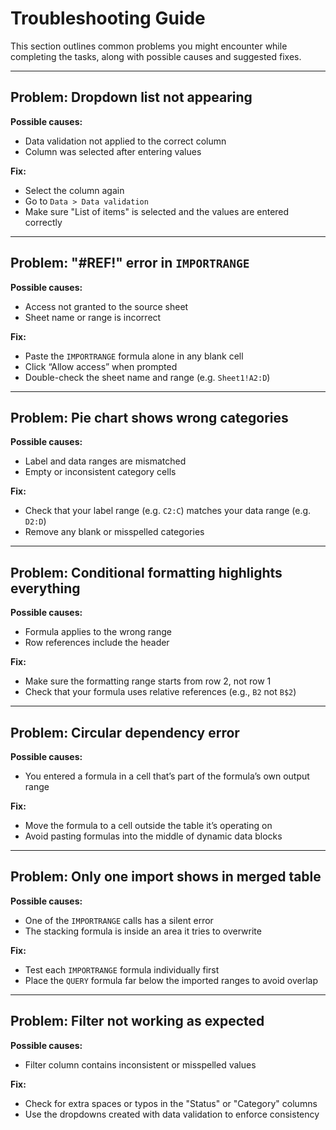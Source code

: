 # Troubleshooting Guide

This section outlines common problems you might encounter while completing the tasks, along with possible causes and suggested fixes.

---

## Problem: Dropdown list not appearing
**Possible causes:**
- Data validation not applied to the correct column
- Column was selected after entering values

**Fix:**
- Select the column again
- Go to `Data > Data validation`
- Make sure "List of items" is selected and the values are entered correctly

---

## Problem: "#REF!" error in `IMPORTRANGE`
**Possible causes:**
- Access not granted to the source sheet
- Sheet name or range is incorrect

**Fix:**
- Paste the `IMPORTRANGE` formula alone in any blank cell
- Click “Allow access” when prompted
- Double-check the sheet name and range (e.g. `Sheet1!A2:D`)

---

## Problem: Pie chart shows wrong categories
**Possible causes:**
- Label and data ranges are mismatched
- Empty or inconsistent category cells

**Fix:**
- Check that your label range (e.g. `C2:C`) matches your data range (e.g. `D2:D`)
- Remove any blank or misspelled categories

---

## Problem: Conditional formatting highlights everything
**Possible causes:**
- Formula applies to the wrong range
- Row references include the header

**Fix:**
- Make sure the formatting range starts from row 2, not row 1
- Check that your formula uses relative references (e.g., `B2` not `B$2`)

---

## Problem: Circular dependency error
**Possible causes:**
- You entered a formula in a cell that’s part of the formula’s own output range

**Fix:**
- Move the formula to a cell outside the table it’s operating on
- Avoid pasting formulas into the middle of dynamic data blocks

---

## Problem: Only one import shows in merged table
**Possible causes:**
- One of the `IMPORTRANGE` calls has a silent error
- The stacking formula is inside an area it tries to overwrite

**Fix:**
- Test each `IMPORTRANGE` formula individually first
- Place the `QUERY` formula far below the imported ranges to avoid overlap

---

## Problem: Filter not working as expected
**Possible causes:**
- Filter column contains inconsistent or misspelled values

**Fix:**
- Check for extra spaces or typos in the "Status" or "Category" columns
- Use the dropdowns created with data validation to enforce consistency

